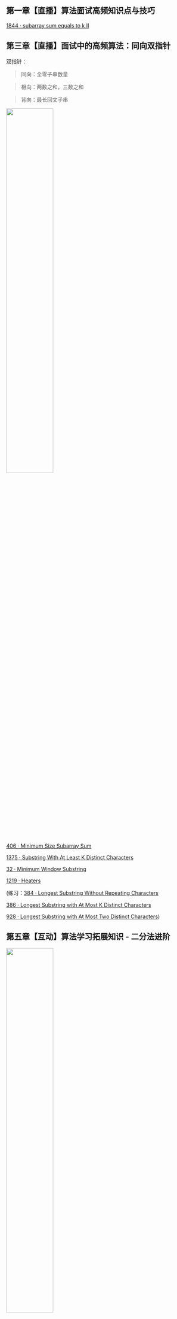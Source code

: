 ## 第一章【直播】算法面试高频知识点与技巧
[1844 · subarray sum equals to k II](https://github.com/mazexiaozhoulu/Leetcode-/blob/58172b3504aea63bf73eb74e2195c191cba27f8a/lintcode%201844%20%C2%B7%20subarray%20sum%20equals%20to%20k%20II.md)

## 第三章【直播】面试中的高频算法：同向双指针

双指针：

> 同向：全零子串数量

> 相向：两数之和，三数之和

> 背向：最长回文子串

<img src="https://user-images.githubusercontent.com/60911066/152033181-cfe5125a-705b-4d90-b774-5bf0f97ccbd0.jpg" width="50%" height="50%">

[406 · Minimum Size Subarray Sum](https://github.com/mazexiaozhoulu/Leetcode-/blob/d4602af78fad15b4b41d8b11ca68aa8e957dcfc6/leetcode.406%20%C2%B7%20Minimum%20Size%20Subarray%20Sum.md)

[1375 · Substring With At Least K Distinct Characters](https://github.com/mazexiaozhoulu/Leetcode-/blob/775d27ca91c4fa610d94dcc1435841e0184dc943/lintcode.1375%20%C2%B7%20Substring%20With%20At%20Least%20K%20Distinct%20Characters.md)

[32 · Minimum Window Substring](https://github.com/mazexiaozhoulu/Leetcode-/blob/205856d6dbece04180ecf2b6b0eacd5d66bf0f3b/lintcode.32%20%C2%B7%20Minimum%20Window%20Substring.md)

[1219 · Heaters](https://github.com/mazexiaozhoulu/Leetcode-/blob/d6cc1363a3e4e1aa739de57f0cbffde51e5c9ded/lintcode.1219%20%C2%B7%20Heaters.md)

(练习：[384 · Longest Substring Without Repeating Characters](https://github.com/mazexiaozhoulu/Leetcode-/blob/7e3bad3b2851d5fd11c3f34665f08af0ace78048/lintcode.384%20%C2%B7%20Longest%20Substring%20Without%20Repeating%20Characters.md)

[386 · Longest Substring with At Most K Distinct Characters](https://github.com/mazexiaozhoulu/Leetcode-/blob/cadfe114aa1f4ed5c2ef1f366128d4b37ac7c6f0/lintcode.386%20%C2%B7%20Longest%20Substring%20with%20At%20Most%20K%20Distinct%20Characters.md)

[928 · Longest Substring with At Most Two Distinct Characters](https://github.com/mazexiaozhoulu/Leetcode-/blob/9e41465c9843e63fe702455fa779305ebfe79b58/lintcode.928%20%C2%B7%20Longest%20Substring%20with%20At%20Most%20Two%20Distinct%20Characters.md))

## 第五章【互动】算法学习拓展知识 - 二分法进阶

<img src="https://user-images.githubusercontent.com/60911066/152246625-4b387f69-90f5-4681-93cc-d05258ac2584.png" width="50%" height="50%">

二分法标准模板

<img src="https://user-images.githubusercontent.com/60911066/152596201-d42200c5-f5c1-49d8-bdb0-cf225e6c6834.png" width="50%" height="50%">

[159 · Find Minimum in Rotated Sorted Array](https://github.com/mazexiaozhoulu/Leetcode-/blob/d8ad8717bcf630aa8886984b32bfec492bf7502d/lintcode.159%20%C2%B7%20Find%20Minimum%20in%20Rotated%20Sorted%20Array.md)

[183 · Wood Cut](https://github.com/mazexiaozhoulu/Leetcode-/blob/c039ca9bd9941e5a0ac87d7bd46786951e6a4800/lintcode.183%20%C2%B7%20Wood%20Cut.md)

练习([1507 · Shortest Subarray with Sum at Least K](https://github.com/mazexiaozhoulu/Leetcode-/blob/71b220a5e6e903c2a2aaebd79fcd8aaf8496fc94/lintcode.1507%20%C2%B7%20Shortest%20Subarray%20with%20Sum%20at%20Least%20K.md)

[1272 · Kth Smallest Element in a Sorted Matrix](https://github.com/mazexiaozhoulu/Leetcode-/blob/15c906597f6749c0e464dd4c2754db72346c4443/lintcode.1272%20%C2%B7%20Kth%20Smallest%20Element%20in%20a%20Sorted%20Matrix.md)

[460 · Find K Closest Elements](https://github.com/mazexiaozhoulu/Leetcode-/blob/33a7e8776746b6c6a8ae33d607c03ab3e3931aca/lintcode%20460%20%C2%B7%20Find%20K%20Closest%20Elements.md)

[75 · Find Peak Element](https://github.com/mazexiaozhoulu/Leetcode-/blob/e0c4380f7f3477bdfa0247af2f91cd6a3ba10a4c/lintcode.75%20%C2%B7%20Find%20Peak%20Element.md)）
## 第六章 滑窗型双指针与隔板法

[1849 · Grumpy Bookstore Owner](https://github.com/mazexiaozhoulu/Leetcode-/blob/aa1f0c01ff76709637556fd134f0e1384cb31918/lintcode.1849%20%C2%B7%20Grumpy%20Bookstore%20Owner.md)

<img src="https://user-images.githubusercontent.com/60911066/152465097-72b2f2cb-4f5b-4acd-a2a1-5a33d854172a.png" width="50%" height="50%">

[151 · Best Time to Buy and Sell Stock III]超时隔板法

<img src="https://user-images.githubusercontent.com/60911066/152468036-34357720-c046-4cf8-8f27-2d92f4006cf1.png" width="50%" height="50%">

## 第七章【互动】BFS基础知识回顾

基础模版

<img src="https://user-images.githubusercontent.com/60911066/152627082-1942aae3-40b4-4359-a177-6eb9ba93f3ae.png" width="30%" height="30%">

分层模版

<img src="https://user-images.githubusercontent.com/60911066/152627247-637cf937-2346-44a8-a8e0-af8fbd1fe31a.png" width="30%" height="30%">

分层模版优化 字典优化

<img src="https://user-images.githubusercontent.com/60911066/152655839-a89e6c17-f6e9-4755-a8bc-b5ffd7363b9b.png" width="30%" height="30%"> 

拓扑排序

<img src="https://user-images.githubusercontent.com/60911066/152627633-59e71af5-e19d-4d4c-8d5a-ab434e10cbc3.png" width="50%" height="50%"> 

[630 · Knight Shortest Path II](https://github.com/mazexiaozhoulu/Leetcode-/blob/9d22fa873b476c1a4640c5e00fe1d2d95919c741/lintcode.630%20%C2%B7%20Knight%20Shortest%20Path%20II.md)

## 第八章【互动】DFS课前预习内容

[1181 · Diameter of Binary Tree](https://github.com/mazexiaozhoulu/Leetcode-/blob/fa24ffcea82a6ffce4cacad81291a11581ed3570/lintcode.1181%20%C2%B7%20Diameter%20of%20Binary%20Tree.md)

## 第九章【直播】BFS进阶与最短路算法

BFS 的运用场景

>连通块，

>拓扑，

>最短路径

[1565 · Modern Ludo I](https://github.com/mazexiaozhoulu/Leetcode-/blob/f78df923c7d74a68d8a3e80239c42d0bc66e027a/lintcode.1565%20%C2%B7%20Modern%20Ludo%20I.md)

[789 · The Maze III](https://github.com/mazexiaozhoulu/Leetcode-/blob/d85f8bda5781890c2085167b11c5db8394123b74/lintcode.789%20%C2%B7%20The%20Maze%20III.md)

[794 · Sliding Puzzle II](https://github.com/mazexiaozhoulu/Leetcode-/blob/ba60b5ae32418c2837a4c62a8a983806645741d3/lintcod.794%20%C2%B7%20Sliding%20Puzzle%20II.md)

练习
（[787 · The Maze](https://github.com/mazexiaozhoulu/Leetcode-/blob/3caed35bb4a1d0a17e4f4de7bf10f5990c9acaee/lintcode.787%20%C2%B7%20The%20Maze.md)

[1911 · As Far from Land as Possible](https://github.com/mazexiaozhoulu/Leetcode-/blob/ff6a2b54f40f4c6c6ffa6d5d08f26284adc01810/lintcode.1911%20%C2%B7%20As%20Far%20from%20Land%20as%20Possible.md)

[941 · Sliding Puzzle](https://github.com/mazexiaozhoulu/Leetcode-/blob/94b2099df135d5575abecac9b5a4c093cef1e232/lintcode.941%20%C2%B7%20Sliding%20Puzzle.md)）
